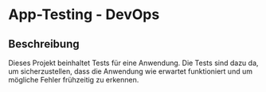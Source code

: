 # App-Testing - DevOps
## Beschreibung
Dieses Projekt beinhaltet Tests für eine Anwendung. Die Tests sind dazu da, um sicherzustellen, dass die Anwendung wie erwartet funktioniert und um mögliche Fehler frühzeitig zu erkennen.
